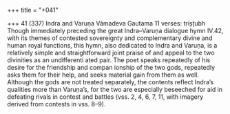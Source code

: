 +++
title = "+041"

+++
41 (337)
Indra and Varuṇa
Vāmadeva Gautama
11 verses: triṣṭubh
Though immediately preceding the great Indra–Varuṇa dialogue hymn IV.42, with  its themes of contested sovereignty and complementary divine and human royal functions, this hymn, also dedicated to Indra and Varuṇa, is a relatively simple and  straightforward joint praise of and appeal to the two divinities as an undifferenti ated pair. The poet speaks repeatedly of his desire for the friendship and compan ionship of the two gods, repeatedly asks them for their help, and seeks material gain  from them as well. Although the gods are not treated separately, the contents reflect  Indra’s qualities more than Varuṇa’s, for the two are especially beseeched for aid in  defeating rivals in contest and battles (vss. 2, 4, 6, 7, 11, with imagery derived from  contests in vss. 8–9).